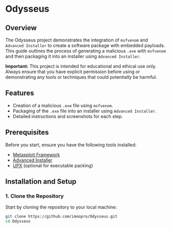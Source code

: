 # Odysseus

## Overview

The Odysseus project demonstrates the integration of `msfvenom` and `Advanced Installer` to create a software package with embedded payloads. This guide outlines the process of generating a malicious `.exe` with `msfvenom` and then packaging it into an installer using `Advanced Installer`.

**Important:** This project is intended for educational and ethical use only. Always ensure that you have explicit permission before using or demonstrating any tools or techniques that could potentially be harmful.

## Features

- Creation of a malicious `.exe` file using `msfvenom`.
- Packaging of the `.exe` file into an installer using `Advanced Installer`.
- Detailed instructions and screenshots for each step.

## Prerequisites

Before you start, ensure you have the following tools installed:

- [Metasploit Framework](https://metasploit.help.rapid7.com/docs/installing-the-metasploit-framework)
- [Advanced Installer](https://www.advancedinstaller.com/)
- [UPX](https://upx.github.io/) (optional for executable packing)

## Installation and Setup

### 1. Clone the Repository

Start by cloning the repository to your local machine:

```bash
git clone https://github.com/imnopro/Odysseus.git
cd Odysseus
